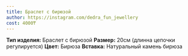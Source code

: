 ```yaml
---
title: Браслет с бирюзой
author: https://instagram.com/dedra_fun_jewellery
cost: 4000₸
---
```


**Тип изделия:** Браслет с бирюзой 
**Размер:** 20см (длинна цепочки регулируется)
**Цвет:** Бирюза 
**Вставка:** Натуральный камень бирюза 


